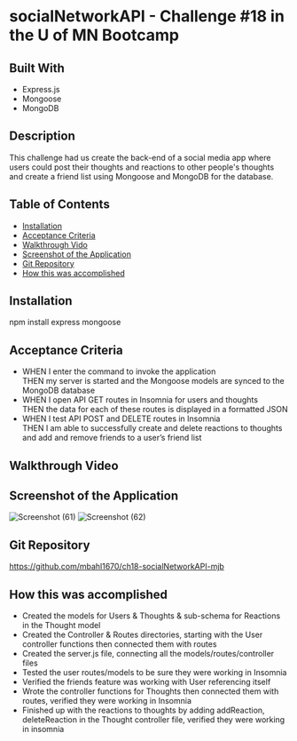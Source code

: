 # socialNetworkAPI - Challenge #18 in the U of MN Bootcamp

## Built With
* Express.js
* Mongoose
* MongoDB

## Description
This challenge had us create the back-end of a social media app where users could post their thoughts and reactions to other people's thoughts and create a friend list using Mongoose and MongoDB for the database.

## Table of Contents
* [Installation](#installation)
* [Acceptance Criteria](#acceptance-criteria)
* [Walkthrough Vido](#walkthrough-video)
* [Screenshot of the Application](#screenshot-of-the-application)
* [Git Repository](#git-repository)
* [How this was accomplished](#how-this-was-accomplished)

## Installation
npm install express mongoose

## Acceptance Criteria
* WHEN I enter the command to invoke the application\
THEN my server is started and the Mongoose models are synced to the MongoDB database
* WHEN I open API GET routes in Insomnia for users and thoughts\
THEN the data for each of these routes is displayed in a formatted JSON
* WHEN I test API POST and DELETE routes in Insomnia\
THEN I am able to successfully create and delete reactions to thoughts and add and remove friends to a user’s friend list

## Walkthrough Video


## Screenshot of the Application
![Screenshot (61)](https://user-images.githubusercontent.com/90292697/154813329-bb0804a0-d827-41a6-86db-b2b043822838.png)
![Screenshot (62)](https://user-images.githubusercontent.com/90292697/154813331-c90ca108-ecea-48c9-8441-64792e75d044.png)

## Git Repository
https://github.com/mbahl1670/ch18-socialNetworkAPI-mjb

## How this was accomplished
*  Created the models for Users & Thoughts & sub-schema for Reactions in the Thought model
*  Created the Controller & Routes directories, starting with the User controller functions then connected them with routes
*  Created the server.js file, connecting all the models/routes/controller files
*  Tested the user routes/models to be sure they were working in Insomnia
*  Verified the friends feature was working with User referencing itself
*  Wrote the controller functions for Thoughts then connected them with routes, verified they were working in Insomnia
*  Finished up with the reactions to thoughts by adding addReaction, deleteReaction in the Thought controller file, verified they were working in insomnia
